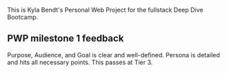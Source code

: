 This is Kyla Bendt's Personal Web Project for the fullstack Deep Dive Bootcamp.  

## PWP milestone 1 feedback 

Purpose, Audience, and Goal is clear and well-defined. 
Persona is detailed and hits all necessary points.
This passes at Tier 3.
